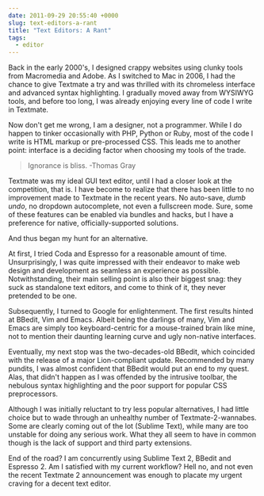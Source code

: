 ```yaml
---
date: 2011-09-29 20:55:40 +0000
slug: text-editors-a-rant
title: "Text Editors: A Rant"
tags:
  - editor
---
```


Back in the early 2000's, I designed crappy websites using clunky tools from Macromedia and Adobe. As I switched to Mac in 2006, I had the chance to give Textmate a try and was thrilled with its chromeless interface and advanced syntax highlighting. I gradually moved away from WYSIWYG tools, and before too long, I was already enjoying every line of code I write in Textmate.





Now don't get me wrong, I am a designer, not a programmer. While I do happen to tinker occasionally with PHP, Python or Ruby, most of the code I write is HTML markup or pre-processed CSS. This leads me to another point: interface is a deciding factor when choosing my tools of the trade.






> Ignorance is bliss. -Thomas Gray





Textmate was my ideal GUI text editor, until I had a closer look at the competition, that is. I have become to realize that there has been little to no improvement made to Textmate in the recent years. No auto-save, _dumb undo_, no dropdown autocomplete, not even a fullscreen mode. Sure, some of these features can be enabled via bundles and hacks, but I have a preference for native, officially-supported solutions.

And thus began my hunt for an alternative.



At first, I tried Coda and Espresso for a reasonable amount of time. Unsurprisingly, I was quite impressed with their endeavor to make web design and development as seamless an experience as possible. Notwithstanding, their main selling point is also their biggest snag: they suck as standalone text editors, and come to think of it, they never pretended to be one.





Subsequently, I turned to Google for enlightenment. The first results hinted at BBedit, Vim and Emacs. Albeit being the darlings of many, Vim and Emacs are simply too keyboard-centric for a mouse-trained brain like mine, not to mention their daunting learning curve and ugly non-native interfaces.





Eventually, my next stop was the two-decades-old BBedit, which coincided with the release of a major Lion-compliant update. Recommended by many pundits, I was almost confident that BBedit would put an end to my quest. Alas, that didn't happen as I was offended by the intrusive toolbar, the nebulous syntax highlighting and the poor support for popular CSS preprocessors.





Although I was initially reluctant to try less popular alternatives, I had little choice but to wade through an unhealthy number of Textmate-2-wannabes. Some are clearly coming out of the lot (Sublime Text), while many are too unstable for doing any serious work. What they all seem to have in common though is the lack of support and third party extensions.






End of the road? I am concurrently using Sublime Text 2, BBedit and Espresso 2. Am I satisfied with my current workflow? Hell no, and not even the recent Textmate 2 announcement was enough to placate my urgent craving for a decent text editor.
